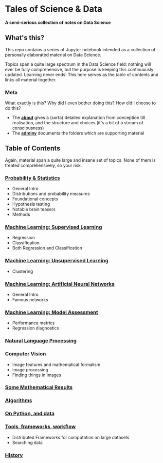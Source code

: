 # Tales of Science & Data

**A semi-serious collection of notes on Data Science**

## What's this?

This repo contains a series of Jupyter notebook intended as a collection of personally elaborated material on Data Science. 

Topics span a quite large spectrum in the Data Science field: nothing will ever be fully comprehensive, but the purpose is keeping this continuously updated. Learning never ends! This here serves as the table of contents and links all material together.

### Meta
 
What exactly is this? Why did I even bother doing this? How did I choose to do this?

* The [**about**](about.md) gives a (sorta) detailed explanation from conception till realisation, and the structure and choices (it's a bit of a stream of consciousness)
* The [**adminy**](adminy.md) documents the folders which are supporting material

## Table of Contents

Again, material span a quite large and insane set of topics. None of them is treated comprehensively, so your risk.

### [**Probability & Statistics**](prob-stats/README.md)

* General Intro
* Distributions and probability measures
* Foundational concepts
* Hypothesis testing
* Notable brain teasers
* Methods

### [Machine Learning: Supervised Learning](supervised-learning/README.md)

* Regression
* Classification
* Both Regression and Classification

### [Machine Learning: Unsupervised Learning](unsupervised-learning/README.md)

* Clustering

### [Machine Learning: Artificial Neural Networks](neural-nets/README.md)

* General Intro
* Famous networks

### [Machine Learning: Model Assessment](model-assessment/README.md)

* Performance metrics
* Regression diagnostics

### [Natural Language Processing](nlp/README.md)

### [Computer Vision](cv/README.md)

* Image features and mathematical formalism
* Image processing
* Finding things in images

### [Some Mathematical Results](maths/README.md)

### [Algorithms](algorithms/README.md)

### [On Python, and data](pydata-notes/README.md)

### [Tools, frameworks, workflow](tools/README.md)

* Distributed Frameworks for computation on large datasets
* Searching data

### [History](history/README.md)
